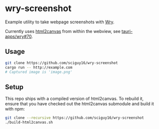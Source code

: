 # wry-screenshot
Example utility to take webpage screenshots with [Wry](https://github.com/tauri-apps/wry).

Currently uses [html2canvas](https://github.com/niklasvh/html2canvas) from within the webview, see [tauri-apps/wry#70](https://github.com/tauri-apps/wry/issues/70).

## Usage
```bash
git clone https://github.com/sciguy16/wry-screenshot
cargo run -- http://example.com
# Captured image is 'image.png'
```

## Setup
This repo ships with a compiled version of html2canvas.
To rebuild it, ensure that you have checked out the html2canvas submodule and build it with npm:
```bash
git clone --recursive https://github.com/sciguy16/wry-screenshot
./build-html2canvas.sh
```